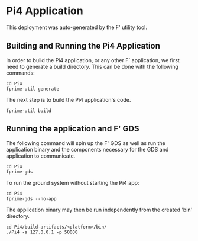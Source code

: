 # Pi4 Application

This deployment was auto-generated by the F' utility tool.

## Building and Running the Pi4 Application

In order to build the Pi4 application, or any other F´ application, we first need to generate a build directory. This can be done with the following commands:

```
cd Pi4
fprime-util generate
```

The next step is to build the Pi4 application's code.
```
fprime-util build
```

## Running the application and F' GDS

The following command will spin up the F' GDS as well as run the application binary and the components necessary for the GDS and application to communicate.

```
cd Pi4
fprime-gds
```

To run the ground system without starting the Pi4 app:
```
cd Pi4
fprime-gds --no-app
```

The application binary may then be run independently from the created 'bin' directory.

```
cd Pi4/build-artifacts/<platform>/bin/
./Pi4 -a 127.0.0.1 -p 50000
```
